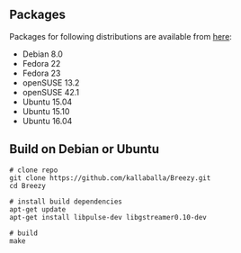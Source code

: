 ## Packages
Packages for following distributions are available from [here](https://software.opensuse.org/download.html?project=home%3Aelchaschab&package=breezy):
- Debian 8.0
- Fedora 22
- Fedora 23
- openSUSE 13.2
- openSUSE 42.1
- Ubuntu 15.04
- Ubuntu 15.10
- Ubuntu 16.04

    
## Build on Debian or Ubuntu
    # clone repo
    git clone https://github.com/kallaballa/Breezy.git
    cd Breezy
    
    # install build dependencies
    apt-get update
    apt-get install libpulse-dev libgstreamer0.10-dev
    
    # build
    make
    
